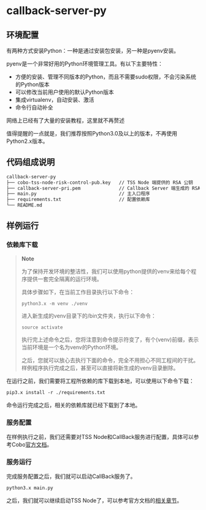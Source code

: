 # callback-server-py

## 环境配置
有两种方式安装Python：一种是通过安装包安装，另一种是pyenv安装。

pyenv是一个非常好用的Python环境管理工具。有以下主要特性：
* 方便的安装、管理不同版本的Python，而且不需要sudo权限，不会污染系统的Python版本
* 可以修改当前用户使用的默认Python版本
* 集成virtualenv，自动安装、激活
* 命令行自动补全

网络上已经有了大量的安装教程，这里就不再赘述

值得提醒的一点就是，我们推荐按照Python3.0及以上的版本，不再使用Python2.x版本。

## 代码组成说明
```markdown
callback-server-py
├── cobo-tss-node-risk-control-pub.key   // TSS Node 端提供的 RSA 公钥
├── callback-server-pri.pem              // Callback Server 端生成的 RSA 私钥
├── main.py                              // 主入口程序
├── requirements.txt                     // 配置依赖库
└── README.md
```

## 样例运行
### 依赖库下载
> **Note**
> 
> 为了保持开发环境的整洁性，我们可以使用python提供的venv来给每个程序提供一套完全隔离的运行环境。
>
> 具体步骤如下，在当前工作目录执行以下命令：
> 
> ~~~ 
> python3.x -m venv ./venv
> ~~~
> 
> 进入新生成的venv目录下的/bin文件夹，执行以下命令：
> 
> ~~~
> source activate
> ~~~
> 
> 执行完上述命令之后，您将注意到命令提示符变了，有个(venv)前缀，表示当前环境是一个名为venv的Python环境。
> 
> 之后，您就可以放心去执行下面的命令，完全不用担心不同工程间的干扰。样例程序执行完成之后，甚至可以直接将新生成的venv目录删除。
> 
> 
在运行之前，我们需要将工程所依赖的库下载到本地，可以使用以下命令下载：
```markdown
pip3.x install -r ./requirements.txt 
```
命令运行完成之后，相关的依赖库就已经下载到了本地。

### 服务配置
在样例执行之前，我们还需要对TSS Node和CallBack服务进行配置，具体可以参考Cobo[官方文档](https://docs.google.com/document/d/1ifQMVqCSyc129OGq7AKo7t5QBBkkAeu9svLfX4lKPhI/edit#heading=h.zh8q167fpjo3)。

### 服务运行
完成服务配置之后，我们就可以启动CallBack服务了。
```markdown
python3.x main.py
```
之后，我们就可以继续启动TSS Node了，可以参考官方文档的[相关章节](https://docs.google.com/document/d/1ifQMVqCSyc129OGq7AKo7t5QBBkkAeu9svLfX4lKPhI/edit#heading=h.3shma34oqi61)。

